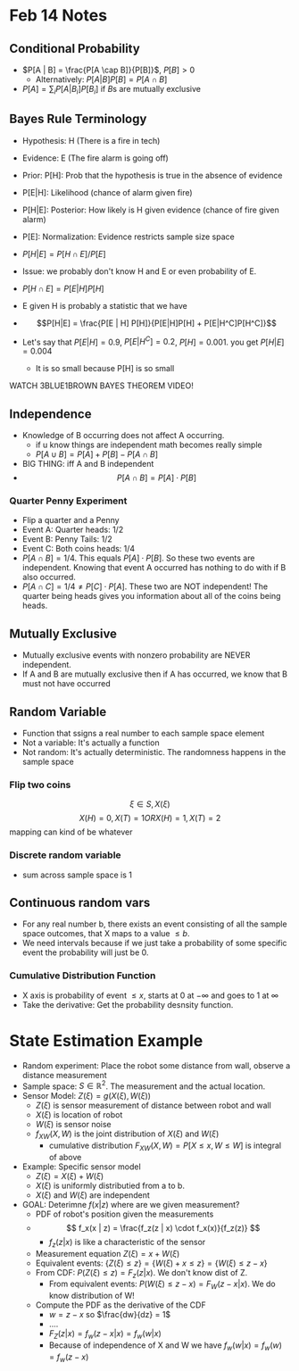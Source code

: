 # Feb 14 Notes

## Conditional Probability
* $P[A | B] = \frac{P[A \cap B]}{P[B]}$, $P[B] > 0$
  * Alternatively: $P[A | B] P[B] = P[A \cap B ]$
* $P[A] = \sum_i P[A|B_i] P[B_i]$ if $B$s are mutually exclusive

## Bayes Rule Terminology
* Hypothesis: H (There is a fire in tech)
* Evidence: E (The fire alarm is going off)
* Prior: P[H]: Prob that the hypothesis is true in the absence of evidence
* P[E|H]: Likelihood (chance of alarm given fire)
* P[H|E]: Posterior: How likely is H given evidence (chance of fire given alarm)
* P[E]: Normalization: Evidence restricts sample size space


* $P[H|E] = P[H\cap E]/P[E]$
* Issue: we probably don't know H and E or even probability of E.
* $P[H \cap E] = P[E | H] P[H]$
* E given H is probably a statistic that we have
* $$P[H|E] = \frac{P[E | H] P[H]}{P[E|H]P[H] + P[E|H^C]P[H^C]}$$
* Let's say that $P[E|H] = 0.9$, $P[E|H^C] = 0.2$, $P[H] = 0.001$. you get $P[H|E] = 0.004$
  * It is so small because P[H] is so small

WATCH 3BLUE1BROWN BAYES THEOREM VIDEO!

## Independence
* Knowledge of B occurring does not affect A occurring.
  * if u know things are independent math becomes really simple
  * $P[A \cup B] = P[A] + P[B] - P[A \cap B]$
* BIG THING: iff A and B independent
* $$P[A\cap B] = P[A] \cdot P[B]$$

### Quarter Penny Experiment
* Flip a quarter and a Penny
* Event A: Quarter heads: 1/2
* Event B: Penny Tails: 1/2
* Event C: Both coins heads: 1/4
* $P[A \cap B] = 1/4$. This equals $P[A]\cdot P[B]$. So these two events are independent. Knowing that event A occurred has nothing to do with if B also occurred.
* $P[A \cap C] = 1/4 \neq P[C]\cdot P[A]$. These two are NOT independent! The quarter being heads gives you information about all of the coins being heads.

## Mutually Exclusive
* Mutually exclusive events with nonzero probability are NEVER independent. 
* If A and B are mutually exclusive then if A has occurred, we know that B must not have occurred

## Random Variable
* Function that ssigns a real number to each sample space element
* Not a variable: It's actually a function
* Not random: It's actually deterministic. The randomness happens in the sample space

### Flip two coins
$$\xi \in S, X(\xi)$$
$$X(H) = 0, X(T) = 1 OR X(H) = 1, X(T) = 2$$
mapping can kind of be whatever

### Discrete random variable
* sum across sample space is 1

## Continuous random vars
* For any real number b, there exists an event consisting of all the sample space outcomes, that X maps to a value $\leq b$.
* We need intervals because if we just take a probability of some specific event the probability will just be 0.

### Cumulative Distribution Function
* X axis is probability of event $\leq x$, starts at 0 at $-\infty$ and goes to 1 at $\infty$
* Take the derivative: Get the probability desnsity function.


# State Estimation Example
* Random experiment: Place the robot some distance from wall, observe a distance measurement
* Sample space: $S \in \mathbb{R}^2$. The measurement and the actual location.
* Sensor Model: $Z(\xi) = g(X(\xi), W(\xi))$
  * $Z(\xi)$ is sensor measurement of distance between robot and wall
  * $X(\xi)$ is location of robot
  * $W(\xi)$ is sensor noise
  * $f_{XW}(X,W)$ is the joint distribution of $X(\xi)$ and $W(\xi)$
    * cumulative distribution $F_{XW}(X,W) = P[X\leq x, W \leq W]$ is integral of above
* Example: Specific sensor model
  * $Z(\xi) = X(\xi) + W(\xi)$
  * $X(\xi)$ is uniformly distributied from a to b.
  * $X(\xi)$ and $W(\xi)$ are independent
* GOAL: Deterimne $f(x | z)$ where are we given measurement?
  * PDF of robot's position given the measurements
  * $$ f_x(x | z) = \frac{f_z(z | x) \cdot f_x(x)}{f_z(z)} $$
    * $f_z(z | x)$ is like a characteristic of the sensor
  * Measurement equation $Z(\xi) = x + W(\xi)$
  * Equivalent events: $\{Z(\xi) \leq z\} = \{W(\xi) + x\leq z\} = \{W(\xi) \leq z - x\}$
  * From CDF: $P(Z(\xi) \leq z) = F_z (z | x)$. We don't know dist of Z.
    * From equivalent events: $P(W(\xi) \leq z-x) = F_W (z - x | x)$. We do know distribution of W!
  * Compute the PDF as the derivative of the CDF
    * $w = z - x$ so $\frac{dw}{dz} = 1$
    * ....
    * $F_Z(z | x) = f_w(z-x | x) = f_w(w | x)$
    * Because of independence of X and W we have $f_w(w|x) = f_w(w) = f_w(z-x)$